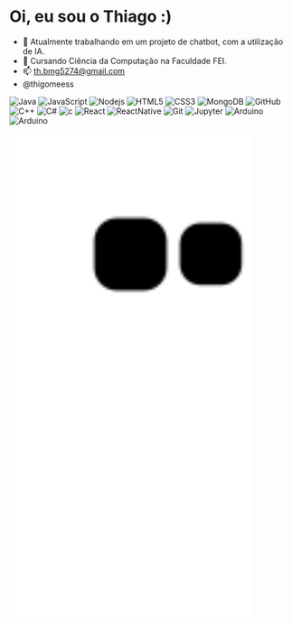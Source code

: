 # Oi, eu sou o Thiago :)

- 🔭 Atualmente trabalhando em um projeto de chatbot, com a utilização de IA.
- 🌱 Cursando Ciência da Computação na Faculdade FEI.
- 📫 th.bmg5274@gmail.com 
- @thigomeess


![Java](https://img.shields.io/badge/-Java-b1a997?style=flat-square&logo=java)
![JavaScript](https://img.shields.io/badge/-JavaScript-b1a997?style=flat-square&logo=javascript)
![Nodejs](https://img.shields.io/badge/-Nodejs-b1a997?style=flat-square&logo=Node.js&logoColor=white)
![HTML5](https://img.shields.io/badge/-HTML5-b1a997?style=flat-square&logo=html5&logoColor=white)
![CSS3](https://img.shields.io/badge/-CSS3-b1a997?style=flat-square&logo=css3)
![MongoDB](https://img.shields.io/badge/-MongoDB-b1a997?style=flat-square&logo=mongodb)
![GitHub](https://img.shields.io/badge/-GitHub-b1a997?style=flat-square&logo=github)
![C++](https://img.shields.io/badge/-C++-b1a997?style=flat-square&logo=cplusplus&logoColor=white)
![C#](https://img.shields.io/badge/-CSharp-b1a997?style=flat-square&logo=c#&logoColor=white)
![c](https://img.shields.io/badge/C-b1a997?style=flat-square&logo=c&logoColor=white)
![React](https://img.shields.io/badge/React-b1a997?style=flat-square&logo=react&logoColor=61DAFB)
![ReactNative](https://img.shields.io/badge/React_Native-b1a997?style=flat-square&logo=react&logoColor=61DAFB)
![Git](https://img.shields.io/badge/git%20-b1a997.svg?&style=flat-square&logo=git&logoColor=white)
![Jupyter](https://img.shields.io/badge/Jupyter%20-b1a997.svg?&style=flat-square&logo=Jupyter&logoColor=white)
![Arduino](https://img.shields.io/badge/-Arduino-b1a997?style=flat-square&logo=Arduino&logoColor=white)
![Arduino](https://img.shields.io/badge/-Arduino-b1a997?style=flat-square&logo=Arduino&logoColor=white)

<div>
  <a href="https://github.com/ThiagoBmg">

  <img width="85%" src="https://github.com/ThiagoBmg/ThiagoBmg/raw/output/github-contribution-grid-snake.svg"/>
</div>
